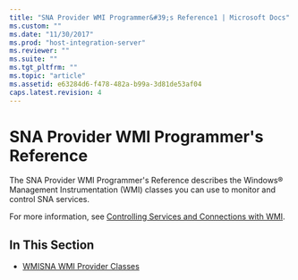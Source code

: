 ```yaml
---
title: "SNA Provider WMI Programmer&#39;s Reference1 | Microsoft Docs"
ms.custom: ""
ms.date: "11/30/2017"
ms.prod: "host-integration-server"
ms.reviewer: ""
ms.suite: ""
ms.tgt_pltfrm: ""
ms.topic: "article"
ms.assetid: e63284d6-f478-482a-b99a-3d81de53af04
caps.latest.revision: 4
---
```

# SNA Provider WMI Programmer&#39;s Reference
The SNA Provider WMI Programmer's Reference describes the Windows® Management Instrumentation (WMI) classes you can use to monitor and control SNA services.  
  
 For more information, see [Controlling Services and Connections with WMI](../HIS2010/controlling-services-and-connections-with-wmi2.md).  
  
## In This Section  
  
-   [WMISNA WMI Provider Classes](../HIS2010/wmisna-wmi-provider-classes1.md)